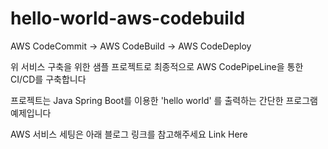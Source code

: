 # hello-world-aws-codebuild

AWS CodeCommit -> AWS CodeBuild -> AWS CodeDeploy

위 서비스 구축을 위한 샘플 프로젝트로 
최종적으로 AWS CodePipeLine을 통한 CI/CD를 구축합니다 

프로젝트는 Java Spring Boot를 이용한 'hello world' 를 출력하는 간단한 프로그램 예제입니다 

AWS 서비스 세팅은 아래 블로그 링크를 참고해주세요
Link Here 

